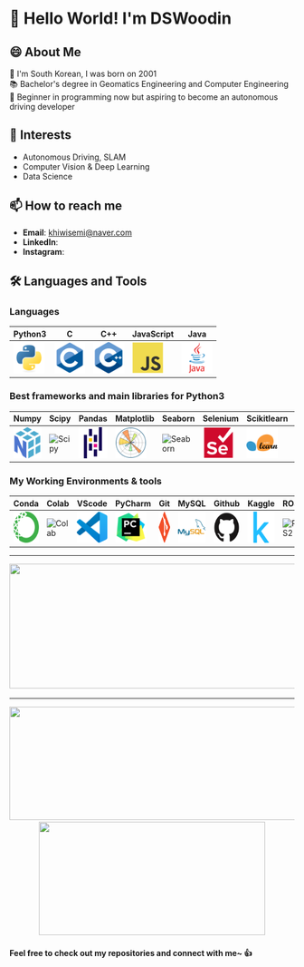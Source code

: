 # 👋 Hello World! I'm DSWoodin

## 😄 About Me
👶 I'm South Korean, I was born on 2001   
📚 Bachelor's degree in Geomatics Engineering and Computer Engineering   
🚗 Beginner in programming now but aspiring to become an autonomous driving developer

## 🌟 Interests
- Autonomous Driving, SLAM
- Computer Vision & Deep Learning
- Data Science

## 📫 How to reach me
- **Email**: khiwisemi@naver.com
- **LinkedIn**:
- **Instagram**:

## 🛠️ Languages and Tools 

### Languages
| Python3 | C | C++ | JavaScript | Java |
|----------|----------|----------|-----|-----|
|  <img src="https://github.com/devicons/devicon/blob/master/icons/python/python-original.svg" title="Python"  alt="Python" width="55" height="55"/> |  <img src="https://github.com/devicons/devicon/blob/master/icons/c/c-original.svg" title="C"  alt="C" width="55" height="55"/> |  <img src="https://github.com/devicons/devicon/blob/master/icons/cplusplus/cplusplus-original.svg" title="C++" alt="C++" width="55" height="55"/> |  <img src="https://github.com/devicons/devicon/blob/master/icons/javascript/javascript-original.svg" title="Javascript" alt="Javascript" width="55" height="55"/>|  <img src="https://github.com/devicons/devicon/blob/master/icons/java/java-original-wordmark.svg" title="Java" alt="Java" width="55" height="55"/>| 
                                                                                                                                                                                                                                                                           
### Best frameworks and main libraries for Python3
| Numpy | Scipy | Pandas | Matplotlib | Seaborn | Selenium | Scikitlearn | Tensorflow | Pytorch | OpenCV |
|----------|----------|----------|----------|----------|----------|----------|----------|----------|----------|
|<img src="https://github.com/devicons/devicon/blob/master/icons/numpy/numpy-original.svg" title="Numpy"  alt="Numpy" width="55" height="55"/>|<img src="https://avatars.githubusercontent.com/u/288277?s=280&v=4" title="Scipy"  alt="Scipy" width="55" height="55"/>|<img src="https://github.com/devicons/devicon/blob/master/icons/pandas/pandas-original.svg" title="Pandas"  alt="Pandas" width="55" height="55"/>|<img src="https://github.com/devicons/devicon/blob/master/icons/matplotlib/matplotlib-original.svg" title="Matplotlib" alt="Matplotlib" width="55" height="55"/>|<img src="https://avatars.githubusercontent.com/u/22799945?s=280&v=4" title="Seaborn" alt="Seaborn" width="55" height="55"/>|<img src="https://github.com/devicons/devicon/blob/master/icons/selenium/selenium-original.svg" title="Selenium" alt="Selenium" width="55" height="55"/>|<img src="https://github.com/devicons/devicon/blob/master/icons/scikitlearn/scikitlearn-original.svg" title="Scikitlearn" alt="Scikitlearn" width="55" height="55"/>|<img src="https://github.com/devicons/devicon/blob/master/icons/tensorflow/tensorflow-original.svg" title="Tensorflow" alt="Tensorflow" width="55" height="55"/>|<img src="https://github.com/devicons/devicon/blob/master/icons/pytorch/pytorch-original.svg" title="Pytorch"  alt="Pytorch" width="55" height="55"/>|<img src="https://github.com/devicons/devicon/blob/master/icons/opencv/opencv-original.svg" title="OpenCV" alt="OpenCV" width="55" height="55"/>|

### My Working Environments & tools 
| Conda | Colab | VScode | PyCharm | Git | MySQL | Github | Kaggle | ROS2 | Arduino | Raspberrypi |
|----------|----------|----------|----------|----------|----------|----------|----------|----------|----------|----------|
|<img src="https://github.com/devicons/devicon/blob/master/icons/anaconda/anaconda-original.svg" title="Anaconda" alt="Conda" width="55" height="55"/>|<img src="https://avatars.githubusercontent.com/u/33467679?s=280&v=4" title="Colab" alt="Colab" width="55" height="55"/>|<img src="https://github.com/devicons/devicon/blob/master/icons/vscode/vscode-original.svg" title="VScode" alt="VScode" width="55" height="55"/>|<img src="https://github.com/devicons/devicon/blob/master/icons/pycharm/pycharm-original.svg" title="PyCharm" alt="PyCharm" width="55" height="55"/>|<img src="https://github.com/devicons/devicon/blob/master/icons/git/git-original.svg" title="Git" alt="Git" width="55" height="55"/>|<img src="https://github.com/devicons/devicon/blob/master/icons/mysql/mysql-original-wordmark.svg" title="MySQL" alt="MySQL" width="55" height="55"/>|<img src="https://github.com/devicons/devicon/blob/master/icons/github/github-original.svg" title="Github" alt="Github" width="55" height="55"/>|<img src="https://github.com/devicons/devicon/blob/master/icons/kaggle/kaggle-original.svg" title="Kaggle" alt="Kaggle" width="55" height="55"/>|<img src="https://avatars.githubusercontent.com/u/3979232?s=200&v=4" title="ROS2" alt="ROS2" width="55" height="55"/>|<img src="https://github.com/devicons/devicon/blob/master/icons/arduino/arduino-original.svg" title="Arduino" alt="Arduino" width="55" height="55"/>|<img src="https://github.com/devicons/devicon/blob/master/icons/raspberrypi/raspberrypi-original.svg" title="Raspberrypi" alt="Raspberrypi" width="55" height="55"/>|

---
 
<p align="center">
  <img width="800" height="220" src="https://streak-stats.demolab.com?user=DSWoodin&theme=highcontrast&hide_border=true&border_radius=5&card_width=800">
</p>

---

<p align="center">
  <img width="600" height="200" src="https://github-readme-stats.vercel.app/api?username=DSWoodin&show_icons=true&theme=vision-friendly-dark">
  <img width="400" height="200" src="https://github-readme-stats.vercel.app/api/top-langs/?username=DSWoodin&size_weight=0.0005&count_weight=0.3&layout=compact&theme=vision-friendly-dark">
</p>

#### Feel free to check out my repositories and connect with me~ 👍
